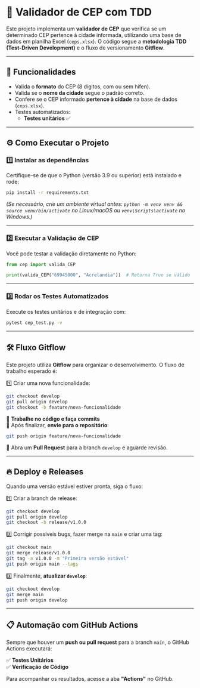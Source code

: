 # 📍 Validador de CEP com TDD

Este projeto implementa um **validador de CEP** que verifica se um determinado CEP pertence à cidade informada, utilizando uma base de dados em planilha Excel (`ceps.xlsx`). O código segue a **metodologia TDD (Test-Driven Development)** e o fluxo de versionamento **Gitflow**.

---

## 🚀 **Funcionalidades**
- Valida o **formato** do CEP (8 dígitos, com ou sem hífen).
- Valida se o **nome da cidade** segue o padrão correto.
- Confere se o CEP informado **pertence à cidade** na base de dados (`ceps.xlsx`).
- Testes automatizados:
  - **Testes unitários** ✅

---

## ⚙️ **Como Executar o Projeto**
### 1️⃣ **Instalar as dependências**
Certifique-se de que o Python (versão 3.9 ou superior) está instalado e rode:

```bash
pip install -r requirements.txt
```
*(Se necessário, crie um ambiente virtual antes: `python -m venv venv && source venv/bin/activate` no Linux/macOS ou `venv\Scripts\activate` no Windows.)*

---

### 2️⃣ **Executar a Validação de CEP**
Você pode testar a validação diretamente no Python:

```python
from cep import valida_CEP

print(valida_CEP("69945000", "Acrelandia"))  # Retorna True se válido
```

---

### 3️⃣ **Rodar os Testes Automatizados**
Execute os testes unitários e de integração com:

```bash
pytest cep_test.py -v
```

---

## 🛠️ **Fluxo Gitflow**
Este projeto utiliza **Gitflow** para organizar o desenvolvimento. O fluxo de trabalho esperado é:

1️⃣ Criar uma nova funcionalidade:
```bash
git checkout develop
git pull origin develop
git checkout -b feature/nova-funcionalidade
```
🔹 **Trabalhe no código e faça commits**  
🔹 Após finalizar, **envie para o repositório**:
```bash
git push origin feature/nova-funcionalidade
```
🔹 Abra um **Pull Request** para a branch `develop` e aguarde revisão.

---

## 🔥 **Deploy e Releases**
Quando uma versão estável estiver pronta, siga o fluxo:

1️⃣ Criar a branch de release:
```bash
git checkout develop
git pull origin develop
git checkout -b release/v1.0.0
```
2️⃣ Corrigir possíveis bugs, fazer merge na `main` e criar uma tag:
```bash
git checkout main
git merge release/v1.0.0
git tag -a v1.0.0 -m "Primeira versão estável"
git push origin main --tags
```
3️⃣ Finalmente, **atualizar `develop`**:
```bash
git checkout develop
git merge main
git push origin develop
```

---

## 📋 **Automação com GitHub Actions**
Sempre que houver um **push ou pull request** para a branch `main`, o GitHub Actions executará:

✅ **Testes Unitários**  
✅ **Verificação de Código**

Para acompanhar os resultados, acesse a aba **"Actions"** no GitHub.